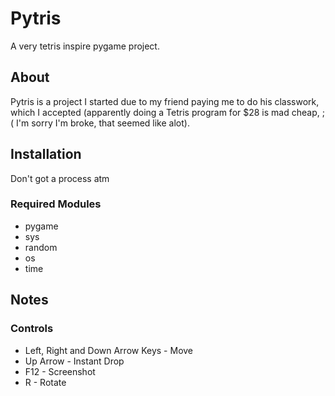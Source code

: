 # Pytris
A very tetris inspire pygame project.  

## About
Pytris is a project I started due to my friend paying me to do his classwork, which I accepted (apparently doing a Tetris program for $28 is mad cheap, ;( I'm sorry I'm broke, that seemed like alot).

## Installation
Don't got a process atm

### Required Modules
- pygame
- sys
- random
- os
- time

## Notes

### Controls
- Left, Right and Down Arrow Keys - Move
- Up Arrow - Instant Drop
- F12 - Screenshot
- R - Rotate
